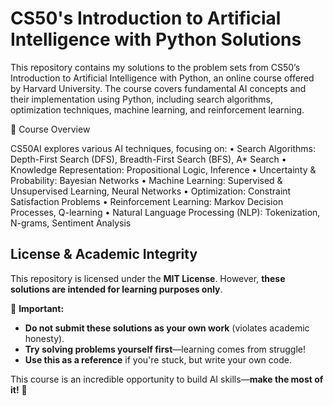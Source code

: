 # CS50's Introduction to Artificial Intelligence with Python Solutions

[](./CS50AI_pll.png)

This repository contains my solutions to the problem sets from CS50’s Introduction to Artificial Intelligence with Python, an online course offered by Harvard University. The course covers fundamental AI concepts and their implementation using Python, including search algorithms, optimization techniques, machine learning, and reinforcement learning.

📌 Course Overview

CS50AI explores various AI techniques, focusing on:
	•	Search Algorithms: Depth-First Search (DFS), Breadth-First Search (BFS), A* Search
	•	Knowledge Representation: Propositional Logic, Inference
	•	Uncertainty & Probability: Bayesian Networks
	•	Machine Learning: Supervised & Unsupervised Learning, Neural Networks
	•	Optimization: Constraint Satisfaction Problems
	•	Reinforcement Learning: Markov Decision Processes, Q-learning
	•	Natural Language Processing (NLP): Tokenization, N-grams, Sentiment Analysis

## **License & Academic Integrity**  
This repository is licensed under the **MIT License**. However, **these solutions are intended for learning purposes only**.  

🚨 **Important:**  
- **Do not submit these solutions as your own work** (violates academic honesty).  
- **Try solving problems yourself first**—learning comes from struggle!  
- **Use this as a reference** if you're stuck, but write your own code.  

This course is an incredible opportunity to build AI skills—**make the most of it!** 🚀
